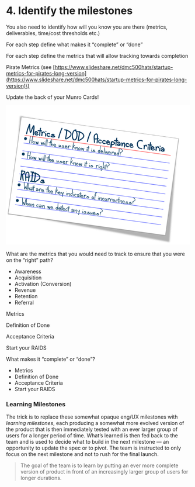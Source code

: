# 4. Identify the milestones

You also need to identify how will you know you are there \(metrics, deliverables, time/cost thresholds etc.\)

For each step define what makes it “complete” or “done”

For each step define the metrics that will allow tracking towards completion

Pirate Metrics \(see [https://www.slideshare.net/dmc500hats/startup-metrics-for-pirates-long-version](https://www.slideshare.net/dmc500hats/startup-metrics-for-pirates-long-version)\) 

Update the back of your Munro Cards!

![](../.gitbook/assets/card2.png)

What are the metrics that you would need to track to ensure that you were on the “right” path?

* Awareness
* Acquisition
* Activation \(Conversion\)
* Revenue
* Retention
* Referral

Metrics

Definition of Done

Acceptance Criteria

Start your RAIDS

What makes it “complete” or “done”?

* Metrics
* Definition of Done
* Acceptance Criteria
* Start your RAIDS

### Learning Milestones

The trick is to replace these somewhat opaque eng/UX milestones with _learning milestones_, each producing a somewhat more evolved version of the product that is then immediately tested with an ever larger group of users for a longer period of time. What’s learned is then fed back to the team and is used to decide what to build in the next milestone — an opportunity to update the spec or to pivot. The team is instructed to only focus on the next milestone and not to rush for the final launch.

> The goal of the team is to learn by putting an ever more complete version of product in front of an increasingly larger group of users for longer durations.

